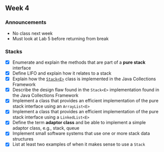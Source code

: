 ## Week 4

### Announcements
* No class next week
* Must look at Lab 5 before returning from break

### Stacks

* [x] Enumerate and explain the methods that are part of a **pure stack** interface
* [x] Define LIFO and explain how it relates to a stack
* [x] Explain how the [`Stack<E>`](http://javadoc.taylorial.com/java.base/util/Stack.html) class is implemented in the Java Collections Framework
* [x] Describe the design flaw found in the `Stack<E>` implementation found in the Java Collections Framework
* [x] Implement a class that provides an efficient implementation of the pure stack interface using an `ArrayList<E>`
* [x] Implement a class that provides an efficient implementation of the pure stack interface using a `LinkedList<E>`
* [x] Define the term **adaptor class** and be able to implement a simple adaptor class, e.g., stack, queue
* [x] Implement small software systems that use one or more stack data structures
* [x] List at least two examples of when it makes sense to use a `Stack`
